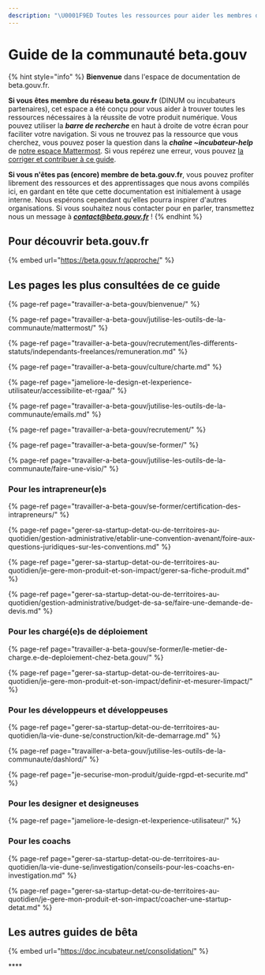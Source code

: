 ```yaml
---
description: "\U0001F9ED Toutes les ressources pour aider les membres de la communauté à s'y retrouver dans l'organisation beta.gouv.fr."
---
```


# Guide de la communauté beta.gouv

{% hint style="info" %}
**Bienvenue** dans l'espace de documentation de beta.gouv.fr. 

**Si vous êtes membre du réseau beta.gouv.fr** \(DINUM ou incubateurs partenaires\), cet espace a été conçu pour vous aider à trouver toutes les ressources nécessaires à la réussite de votre produit numérique.  Vous pouvez utiliser la _**barre de recherche**_ en haut à droite de votre écran pour faciliter votre navigation. Si vous ne trouvez pas la ressource que vous cherchez, vous pouvez poser la question dans la _**chaîne ~incubateur-help**_ de [notre espace Mattermost](travailler-a-beta-gouv/jutilise-les-outils-de-la-communaute/mattermost/). Si vous repérez une erreur, vous pouvez [la corriger et contribuer à ce guide](travailler-a-beta-gouv/jutilise-les-outils-de-la-communaute/gitbook/comment-contribuer-a-cette-documentation.md). 

**Si vous n'êtes pas \(encore\) membre de beta.gouv.fr**, vous pouvez profiter librement des ressources et des apprentissages que nous avons compilés ici, en gardant en tête que cette documentation est initialement à usage interne. Nous espérons cependant qu'elles pourra inspirer d'autres organisations. Si vous souhaitez nous contacter pour en parler, transmettez nous un message à _**contact@beta.gouv.fr**_ !
{% endhint %}

## Pour découvrir beta.gouv.fr

{% embed url="https://beta.gouv.fr/approche/" %}

## Les pages les plus consultées de ce guide

{% page-ref page="travailler-a-beta-gouv/bienvenue/" %}

{% page-ref page="travailler-a-beta-gouv/jutilise-les-outils-de-la-communaute/mattermost/" %}

{% page-ref page="travailler-a-beta-gouv/recrutement/les-differents-statuts/independants-freelances/remuneration.md" %}

{% page-ref page="travailler-a-beta-gouv/culture/charte.md" %}

{% page-ref page="jameliore-le-design-et-lexperience-utilisateur/accessibilite-et-rgaa/" %}

{% page-ref page="travailler-a-beta-gouv/jutilise-les-outils-de-la-communaute/emails.md" %}

{% page-ref page="travailler-a-beta-gouv/recrutement/" %}

{% page-ref page="travailler-a-beta-gouv/se-former/" %}

{% page-ref page="travailler-a-beta-gouv/jutilise-les-outils-de-la-communaute/faire-une-visio/" %}

### Pour les intrapreneur\(e\)s

{% page-ref page="travailler-a-beta-gouv/se-former/certification-des-intrapreneurs/" %}

{% page-ref page="gerer-sa-startup-detat-ou-de-territoires-au-quotidien/gestion-administrative/etablir-une-convention-avenant/foire-aux-questions-juridiques-sur-les-conventions.md" %}

{% page-ref page="gerer-sa-startup-detat-ou-de-territoires-au-quotidien/je-gere-mon-produit-et-son-impact/gerer-sa-fiche-produit.md" %}

{% page-ref page="gerer-sa-startup-detat-ou-de-territoires-au-quotidien/gestion-administrative/budget-de-sa-se/faire-une-demande-de-devis.md" %}

### Pour les chargé\(e\)s de déploiement

{% page-ref page="travailler-a-beta-gouv/se-former/le-metier-de-charge.e-de-deploiement-chez-beta.gouv/" %}

{% page-ref page="gerer-sa-startup-detat-ou-de-territoires-au-quotidien/je-gere-mon-produit-et-son-impact/definir-et-mesurer-limpact/" %}

### Pour les développeurs et développeuses

{% page-ref page="gerer-sa-startup-detat-ou-de-territoires-au-quotidien/la-vie-dune-se/construction/kit-de-demarrage.md" %}

{% page-ref page="travailler-a-beta-gouv/jutilise-les-outils-de-la-communaute/dashlord/" %}

{% page-ref page="je-securise-mon-produit/guide-rgpd-et-securite.md" %}

### Pour les designer et designeuses

{% page-ref page="jameliore-le-design-et-lexperience-utilisateur/" %}

### Pour les coachs

{% page-ref page="gerer-sa-startup-detat-ou-de-territoires-au-quotidien/la-vie-dune-se/investigation/conseils-pour-les-coachs-en-investigation.md" %}

{% page-ref page="gerer-sa-startup-detat-ou-de-territoires-au-quotidien/je-gere-mon-produit-et-son-impact/coacher-une-startup-detat.md" %}



## Les autres guides de bêta

{% embed url="https://doc.incubateur.net/consolidation/" %}

\*\*\*\*

